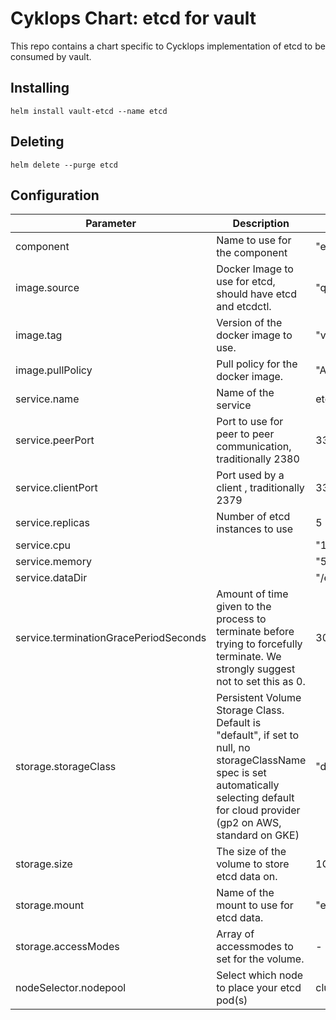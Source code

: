# Cyklops Chart: etcd for vault
This repo contains a chart specific to Cycklops implementation of etcd to be consumed by vault.  

## Installing

```
helm install vault-etcd --name etcd
```

## Deleting

```
helm delete --purge etcd
```

## Configuration

| Parameter                                         | Description                                                          | Default                                        |
| ------------------------------------------------- | -------------------------------------------------------------------- | ---------------------------------------------- |
| component                                         | Name to use for the component                                        | "etcd"                                         |
| image.source                                      | Docker Image to use for etcd, should have etcd and etcdctl.          | "quay.io/coreos/etcd"                          |
| image.tag                                         | Version of the docker image to use.                                  | "v3.2.9"                                       |
| image.pullPolicy                                  | Pull policy for the docker image.                                    | "Always"                                       |
| service.name                                      | Name of the service                                                  | etcdvault                                      |
| service.peerPort                                  | Port to use for peer to peer communication, traditionally 2380       | 3380                                           |
| service.clientPort                                | Port used by a client , traditionally 2379                           | 3379                                           |
| service.replicas                                  | Number of etcd instances to use                                      | 5                                              |
| service.cpu                                       |                                                                      | "100m"                                         |
| service.memory                                    |                                                                      | "512Mi"                                        |
| service.dataDir                                   |                                                                      | "/ephemeral"                                   |
| service.terminationGracePeriodSeconds             | Amount of time given to the process to terminate before trying to forcefully terminate. We strongly suggest not to set this as 0.  | 30 |
| storage.storageClass                              | Persistent Volume Storage Class. Default is "default", if set to null, no storageClassName spec is set automatically selecting default for cloud provider (gp2 on AWS, standard on GKE)    | "default"      |
| storage.size                                      | The size of the volume to store etcd data on.                        | 1Gi                                            |
| storage.mount                                     | Name of the mount to use for etcd data.                              | "ephemeral"                                    |
| storage.accessModes                               | Array of accessmodes to set for the volume.                          | - ReadWriteOnce                                |
| nodeSelector.nodepool                             | Select which node to place your etcd pod(s)                          | clusterNodes                                   |
